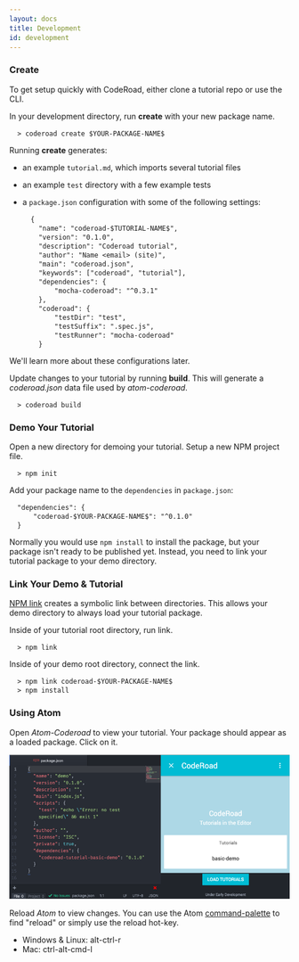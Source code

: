 ```yaml
---
layout: docs
title: Development
id: development
---
```


### Create

To get setup quickly with CodeRoad, either clone a tutorial repo or use the CLI.

In your development directory, run **create** with your new package name.

      > coderoad create $YOUR-PACKAGE-NAME$

Running **create** generates:

* an example `tutorial.md`, which imports several tutorial files
* an example `test` directory with a few example tests
* a `package.json` configuration with some of the following settings:


        {
          "name": "coderoad-$TUTORIAL-NAME$",
          "version": "0.1.0",
          "description": "Coderoad tutorial",
          "author": "Name <email> (site)",
          "main": "coderoad.json",
          "keywords": ["coderoad", "tutorial"],
          "dependencies": {
              "mocha-coderoad": "^0.3.1"
          },
          "coderoad": {
              "testDir": "test",
              "testSuffix": ".spec.js",
              "testRunner": "mocha-coderoad"
          }

We'll learn more about these configurations later.

Update changes to your tutorial by running **build**. This will generate a *coderoad.json* data file used by *atom-coderoad*.

      > coderoad build

### Demo Your Tutorial

Open a new directory for demoing your tutorial. Setup a new NPM project file.

      > npm init

Add your package name to the `dependencies` in `package.json`:

      "dependencies": {
          "coderoad-$YOUR-PACKAGE-NAME$": "^0.1.0"
      }

Normally you would use `npm install` to install the package, but your package isn't ready to be published yet. Instead, you need to link your tutorial package to your demo directory.

### Link Your Demo & Tutorial

[NPM link](https://docs.npmjs.com/cli/link) creates a symbolic link between directories. This allows your demo directory to always load your tutorial package.

Inside of your tutorial root directory, run link.

      > npm link

Inside of your demo root directory, connect the link.

      > npm link coderoad-$YOUR-PACKAGE-NAME$
      > npm install


### Using Atom

Open *Atom-Coderoad* to view your tutorial. Your package should appear as a loaded package. Click on it.

![CodeRoad Loaded Packages](/img/docs/loaded-packages.png)

Reload *Atom* to view changes. You can use the Atom [command-palette](https://atom.io/docs/latest/getting-started-atom-basics#command-palette) to find "reload" or simply use the reload hot-key.

* Windows & Linux: alt-ctrl-r
* Mac: ctrl-alt-cmd-l
